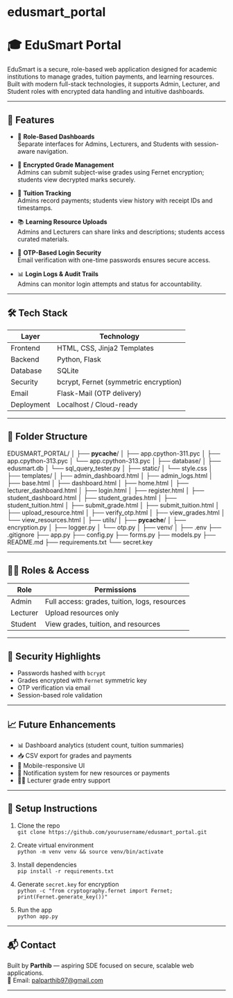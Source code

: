 # edusmart_portal
# 🎓 EduSmart Portal

EduSmart is a secure, role-based web application designed for academic institutions to manage grades, tuition payments, and learning resources. Built with modern full-stack technologies, it supports Admin, Lecturer, and Student roles with encrypted data handling and intuitive dashboards.

---

## 🚀 Features

- 🔐 **Role-Based Dashboards**  
  Separate interfaces for Admins, Lecturers, and Students with session-aware navigation.

- 🧮 **Encrypted Grade Management**  
  Admins can submit subject-wise grades using Fernet encryption; students view decrypted marks securely.

- 🧾 **Tuition Tracking**  
  Admins record payments; students view history with receipt IDs and timestamps.

- 📚 **Learning Resource Uploads**  
  Admins and Lecturers can share links and descriptions; students access curated materials.

- 📩 **OTP-Based Login Security**  
  Email verification with one-time passwords ensures secure access.

- 📊 **Login Logs & Audit Trails**  
  Admins can monitor login attempts and status for accountability.

---

## 🛠️ Tech Stack

| Layer        | Technology                     |
|--------------|--------------------------------|
| Frontend     | HTML, CSS, Jinja2 Templates    |
| Backend      | Python, Flask                  |
| Database     | SQLite                         |
| Security     | bcrypt, Fernet (symmetric encryption) |
| Email        | Flask-Mail (OTP delivery)      |
| Deployment   | Localhost / Cloud-ready        |

---

## 📂 Folder Structure


EDUSMART_PORTAL/
│
├── __pycache__/
│   ├── app.cpython-311.pyc
│   ├── app.cpython-313.pyc
│   └── app.cpython-313.pyc
│
├── database/
│   ├── edusmart.db
│   └── sql_query_tester.py
│
├── static/
│   └── style.css
│
├── templates/
│   ├── admin_dashboard.html
│   ├── admin_logs.html
│   ├── base.html
│   ├── dashboard.html
│   ├── home.html
│   ├── lecturer_dashboard.html
│   ├── login.html
│   ├── register.html
│   ├── student_dashboard.html
│   ├── student_grades.html
│   ├── student_tuition.html
│   ├── submit_grade.html
│   ├── submit_tuition.html
│   ├── upload_resource.html
│   ├── verify_otp.html
│   ├── view_grades.html
│   └── view_resources.html
│
├── utils/
│   ├── __pycache__/
│   ├── encryption.py
│   ├── logger.py
│   └── otp.py
│
├── venv/
│
├── .env
├── .gitignore
├── app.py
├── config.py
├── forms.py
├── models.py
├── README.md
├── requirements.txt
└── secret.key



---

## 🧑‍💻 Roles & Access

| Role      | Permissions |
|-----------|-------------|
| Admin     | Full access: grades, tuition, logs, resources |
| Lecturer  | Upload resources only |
| Student   | View grades, tuition, and resources |

---

## 🔐 Security Highlights

- Passwords hashed with `bcrypt`
- Grades encrypted with `Fernet` symmetric key
- OTP verification via email
- Session-based role validation

---

## 📈 Future Enhancements

- 📊 Dashboard analytics (student count, tuition summaries)
- 📥 CSV export for grades and payments
- 📱 Mobile-responsive UI
- 🔔 Notification system for new resources or payments
- 🧑‍🏫 Lecturer grade entry support

---

## 📌 Setup Instructions

1. Clone the repo  
   `git clone https://github.com/yourusername/edusmart_portal.git`

2. Create virtual environment  
   `python -m venv venv && source venv/bin/activate`

3. Install dependencies  
   `pip install -r requirements.txt`

4. Generate `secret.key` for encryption  
   `python -c "from cryptography.fernet import Fernet; print(Fernet.generate_key())"`

5. Run the app  
   `python app.py`

---

## 📬 Contact

Built by **Parthib** — aspiring SDE focused on secure, scalable web applications.  
📧 Email: palparthib97@gmail.com  

---
